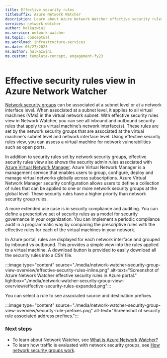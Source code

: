 ```yaml
---
title: Effective security rules
titleSuffix: Azure Network Watcher
description: Learn about Azure Network Watcher effective security rules view capability.
services: network-watcher
author: halkazwini
ms.service: network-watcher
ms.topic: conceptual
ms.workload: infrastructure-services
ms.date: 03/27/2023
ms.author: halkazwini
ms.custom: template-concept, engagement-fy23
---
```


# Effective security rules view in Azure Network Watcher

[Network security groups](../virtual-network/network-security-groups-overview.md) can be associated at a subnet level or at a network interface level. When associated at a subnet level, it applies to all virtual machines (VMs) in the virtual network subnet. With effective security rules view in Network Watcher, you can see all inbound and outbound security rules that apply to a virtual machine’s network interface(s). These rules are set by the network security groups that are associated at the virtual machine's subnet level and network interface level. Using effective security rules view, you can assess a virtual machine for network vulnerabilities such as open ports.

In addition to security rules set by network security groups, effective security rules view also shows the security admin rules associated with 
[Azure Virtual Network Manager](../virtual-network-manager/overview.md). Azure Virtual Network Manager is a management service that enables users to group, configure, deploy and manage virtual networks globally across subscriptions. Azure Virtual Network Manager security configuration allows users to define a collection of rules that can be applied to one or more network security groups at the global level. These security rules have a higher priority than network security group rules.

A more extended use case is in security compliance and auditing. You can define a prescriptive set of security rules as a model for security governance in your organization. You can implement a periodic compliance audit in a programmatic way by comparing the prescriptive rules with the effective rules for each of the virtual machines in your network.

In Azure portal, rules are displayed for each network interface and grouped by inbound vs outbound. This provides a simple view into the rules applied to a virtual machine. A download button is provided to easily download all the security rules into a CSV file.

:::image type="content" source="./media/network-watcher-security-group-view-overview/effective-security-rules-inline.png" alt-text="Screenshot of Azure Network Watcher effective security rules in Azure portal." lightbox="./media/network-watcher-security-group-view-overview/effective-security-rules-expanded.png":::

You can select a rule to see associated source and destination prefixes.

:::image type="content" source="./media/network-watcher-security-group-view-overview/security-rule-prefixes.png" alt-text="Screenshot of security rule associated address prefixes.":::

### Next steps

- To learn about Network Watcher, see [What is Azure Network Watcher?](network-watcher-overview.md)
- To learn how traffic is evaluated with network security groups, see [How network security groups work](../virtual-network/network-security-group-how-it-works.md).
